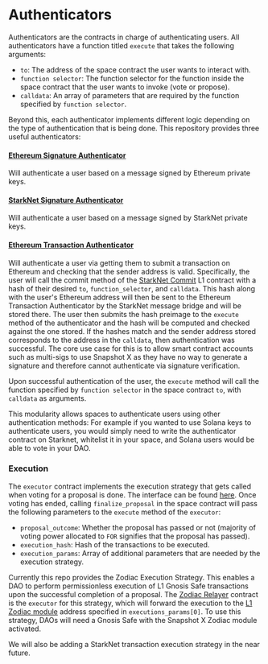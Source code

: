 # Authenticators

Authenticators are the contracts in charge of authenticating users. All authenticators have a function titled `execute` that takes the following arguments:

* `to`: The address of the space contract the user wants to interact with.
* `function selector`: The function selector for the function inside the space contract that the user wants to invoke (vote or propose).
* `calldata`: An array of parameters that are required by the function specified by `function selector`.

Beyond this, each authenticator implements different logic depending on the type of authentication that is being done. This repository provides three useful authenticators:

#### [Ethereum Signature Authenticator](https://github.com/snapshot-labs/sx-core/blob/develop/contracts/starknet/authenticator/ethereum.cairo)&#x20;

Will authenticate a user based on a message signed by Ethereum private keys.

#### [StarkNet Signature Authenticator](https://github.com/snapshot-labs/sx-core/blob/develop/contracts/starknet/authenticator/starknet.cairo)

Will authenticate a user based on a message signed by StarkNet private keys.

#### [Ethereum Transaction Authenticator](https://github.com/snapshot-labs/sx-core/blob/develop/contracts/starknet/authenticator/l1\_tx.cairo)

Will authenticate a user via getting them to submit a transaction on Ethereum and checking that the sender address is valid. Specifically, the user will call the commit method of the [StarkNet Commit](https://github.com/snapshot-labs/sx-core/blob/develop/contracts/ethereum/L1Interact/StarkNetCommit.sol) L1 contract with a hash of their desired `to`, `function_selector`, and `calldata`. This hash along with the user's Ethereum address will then be sent to the Ethereum Transaction Authenticator by the StarkNet message bridge and will be stored there. The user then submits the hash preimage to the `execute` method of the authenticator and the hash will be computed and checked against the one stored. If the hashes match and the sender address stored corresponds to the address in the `calldata`, then authentication was successful. The core use case for this is to allow smart contract accounts such as multi-sigs to use Snapshot X as they have no way to generate a signature and therefore cannot authenticate via signature verification.

Upon successful authentication of the user, the `execute` method will call the function specified by `function selector` in the space contract `to`, with `calldata` as arguments.

This modularity allows spaces to authenticate users using other authentication methods: For example if you wanted to use Solana keys to authenticate users, you would simply need to write the authenticator contract on Starknet, whitelist it in your space, and Solana users would be able to vote in your DAO.

### Execution

The `executor` contract implements the execution strategy that gets called when voting for a proposal is done. The interface can be found [here](https://github.com/snapshot-labs/sx-core/blob/develop/contracts/starknet/execution/interface.cairo). Once voting has ended, calling `finalize_proposal` in the space contract will pass the following parameters to the `execute` method of the `executor`:

* `proposal_outcome`: Whether the proposal has passed or not (majority of voting power allocated to `FOR` signifies that the proposal has passed).
* `execution_hash`: Hash of the transactions to be executed.
* `execution_params`: Array of additional parameters that are needed by the execution strategy.

Currently this repo provides the Zodiac Execution Strategy. This enables a DAO to perform permissionless execution of L1 Gnosis Safe transactions upon the successful completion of a proposal. The [Zodiac Relayer](https://github.com/snapshot-labs/sx-core/blob/develop/contracts/starknet/execution/zodiac\_relayer.cairo%60) contract is the `executor` for this strategy, which will forward the execution to the [L1 Zodiac module](https://github.com/snapshot-labs/sx-core/blob/develop/contracts/ethereum/SnapshotXZodiacModule/SnapshotXL1Executor.sol) address specified in `executions_params[0]`. To use this strategy, DAOs will need a Gnosis Safe with the Snapshot X Zodiac module activated.

We will also be adding a StarkNet transaction execution strategy in the near future.
